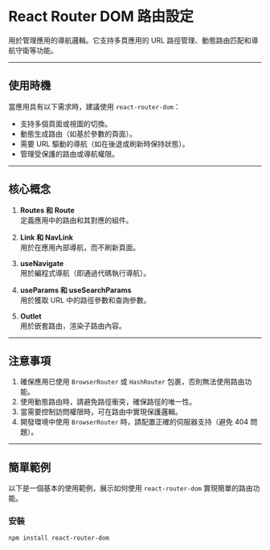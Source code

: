 # React Router DOM 路由設定

用於管理應用的導航邏輯。它支持多頁應用的 URL 路徑管理、動態路由匹配和導航守衛等功能。

---

## 使用時機

當應用具有以下需求時，建議使用 `react-router-dom`：
- 支持多個頁面或視圖的切換。
- 動態生成路由（如基於參數的頁面）。
- 需要 URL 驅動的導航（如在後退或刷新時保持狀態）。
- 管理受保護的路由或導航權限。

---

## 核心概念

1. **Routes 和 Route**  
   定義應用中的路由和其對應的組件。

2. **Link 和 NavLink**  
   用於在應用內部導航，而不刷新頁面。

3. **useNavigate**  
   用於編程式導航（即通過代碼執行導航）。

4. **useParams 和 useSearchParams**  
   用於獲取 URL 中的路徑參數和查詢參數。

5. **Outlet**  
   用於嵌套路由，渲染子路由內容。

---

## 注意事項

1. 確保應用已使用 `BrowserRouter` 或 `HashRouter` 包裹，否則無法使用路由功能。
2. 使用動態路由時，請避免路徑衝突，確保路徑的唯一性。
3. 當需要控制訪問權限時，可在路由中實現保護邏輯。
4. 開發環境中使用 `BrowserRouter` 時，請配置正確的伺服器支持（避免 404 問題）。

---

## 簡單範例

以下是一個基本的使用範例，展示如何使用 `react-router-dom` 實現簡單的路由功能。

### 安裝

```bash
npm install react-router-dom
```